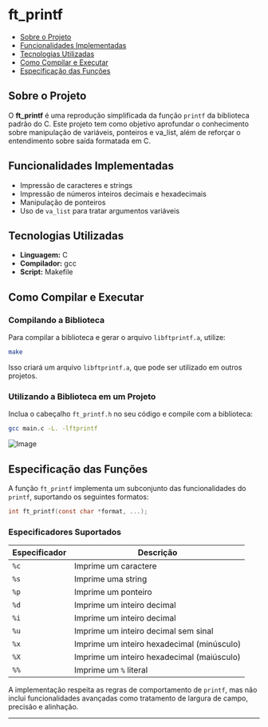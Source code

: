# ft_printf

- [Sobre o Projeto](#sobre-o-projeto)
- [Funcionalidades Implementadas](#funcionalidades-implementadas)
- [Tecnologias Utilizadas](#tecnologias-utilizadas)
- [Como Compilar e Executar](#como-compilar-e-executar)
- [Especificação das Funções](#especificacao-das-funcoes)

## Sobre o Projeto

O **ft_printf** é uma reprodução simplificada da função `printf` da biblioteca padrão do C. Este projeto tem como objetivo aprofundar o conhecimento sobre manipulação de variáveis, ponteiros e va_list, além de reforçar o entendimento sobre saída formatada em C.

## Funcionalidades Implementadas

- Impressão de caracteres e strings
- Impressão de números inteiros decimais e hexadecimais
- Manipulação de ponteiros
- Uso de `va_list` para tratar argumentos variáveis

## Tecnologias Utilizadas

- **Linguagem:** C
- **Compilador:** gcc
- **Script:** Makefile

## Como Compilar e Executar

### Compilando a Biblioteca

Para compilar a biblioteca e gerar o arquivo `libftprintf.a`, utilize:

```sh
make
```

Isso criará um arquivo `libftprintf.a`, que pode ser utilizado em outros projetos.

### Utilizando a Biblioteca em um Projeto

Inclua o cabeçalho `ft_printf.h` no seu código e compile com a biblioteca:

```sh
gcc main.c -L. -lftprintf
```

![Image](https://github.com/user-attachments/assets/531a20b2-1cda-48df-9224-865d3d663223)

## Especificação das Funções

A função `ft_printf` implementa um subconjunto das funcionalidades do `printf`, suportando os seguintes formatos:

```c
int ft_printf(const char *format, ...);
```

### Especificadores Suportados

| Especificador | Descrição |
|--------------|-------------|
| `%c` | Imprime um caractere |
| `%s` | Imprime uma string |
| `%p` | Imprime um ponteiro |
| `%d` | Imprime um inteiro decimal |
| `%i` | Imprime um inteiro decimal |
| `%u` | Imprime um inteiro decimal sem sinal |
| `%x` | Imprime um inteiro hexadecimal (minúsculo) |
| `%X` | Imprime um inteiro hexadecimal (maiúsculo) |
| `%%` | Imprime um `%` literal |

A implementação respeita as regras de comportamento de `printf`, mas não inclui funcionalidades avançadas como tratamento de largura de campo, precisão e alinhação.

---
